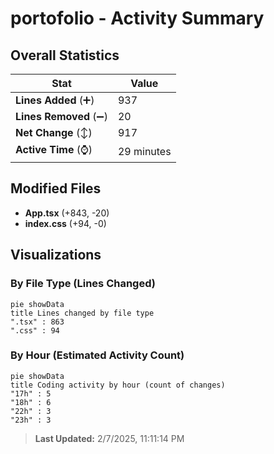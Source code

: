 # portofolio - Activity Summary 

## Overall Statistics

| Stat                   | Value                                                             |
| ---------------------- | ----------------------------------------------------------------- |
| **Lines Added** (➕)   | 937                                          |
| **Lines Removed** (➖) | 20                                        |
| **Net Change** (↕)    | 917                |
| **Active Time** (⌚)   | 29 minutes |


## Modified Files
- **App.tsx** (+843, -20)
- **index.css** (+94, -0)

## Visualizations

### By File Type (Lines Changed)

```mermaid
pie showData
title Lines changed by file type
".tsx" : 863
".css" : 94
```

### By Hour (Estimated Activity Count)

```mermaid
pie showData
title Coding activity by hour (count of changes)
"17h" : 5
"18h" : 6
"22h" : 3
"23h" : 3
```


> **Last Updated:** 2/7/2025, 11:11:14 PM